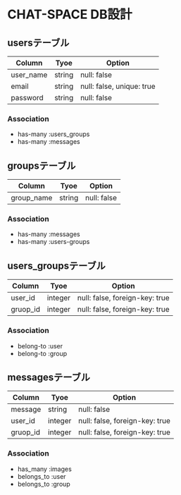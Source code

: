 # CHAT-SPACE DB設計
## usersテーブル
|Column|Tyoe|Option|
|------|----|------|
|user_name|string|null: false|
|email|string|null: false, unique: true|
|password|string|null: false|
### Association
- has-many :users_groups
- has-many :messages

## groupsテーブル
|Column|Tyoe|Option|
|------|----|------|
|group_name|string|null: false|
### Association
- has-many :messages
- has-many :users-groups

## users_groupsテーブル
|Column|Tyoe|Option|
|------|----|------|
|user_id|integer|null: false, foreign-key: true|
|gruop_id|integer|null: false, foreign-key: true|
### Association
- belong-to :user
- belong-to :group

## messagesテーブル
|Column|Tyoe|Option|
|------|----|------|
|message|string|null: false|
|user_id|integer|null: false, foreign-key: true|
|gruop_id|integer|null: false, foreign-key: true|
### Association
- has_many :images
- belongs_to :user
- belongs_to :group
